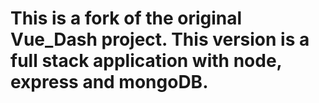 # This is a fork of the original Vue_Dash project. This version is a full stack application with node, express and mongoDB.
